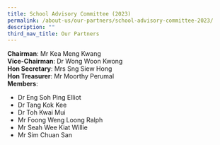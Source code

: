```yaml
---
title: School Advisory Committee (2023)
permalink: /about-us/our-partners/school-advisory-committee-2023/
description: ""
third_nav_title: Our Partners
---
```


**Chairman**: Mr Kea Meng Kwang<br>
**Vice-Chairman**: Dr Wong Woon Kwong<br>
**Hon Secretary**: Mrs Sng Siew Hong<br>
**Hon Treasurer**: Mr Moorthy Perumal<br>
**Members**:
* Dr Eng Soh Ping Elliot
* Dr Tang Kok Kee
* Dr Toh Kwai Mui
* Mr Foong Weng Loong Ralph
* Mr Seah Wee Kiat Willie
* Mr Sim Chuan San

